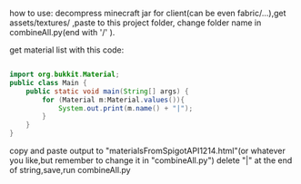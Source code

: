 how to use:
decompress minecraft jar for client(can be even fabric/...),get assets/textures/ ,paste to this project folder,
change folder name in combineAll.py(end with '/' ).

get material list with this code:
```java

import org.bukkit.Material;
public class Main {
    public static void main(String[] args) {
        for (Material m:Material.values()){
            System.out.print(m.name() + "|");
        }
    }
}
```
copy and paste output to "materialsFromSpigotAPI1214.html"(or whatever you like,but remember to change it in "combineAll.py")
delete "|" at the end of string,save,run combineAll.py
